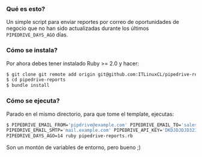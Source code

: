 ### Qué es esto?
Un simple script para enviar reportes por correo de oportunidades de negocio que no han sido actualizadas durante los últimos ```PIPEDRIVE_DAYS_AGO``` días.


### Cómo se instala?
Por ahora debes tener instalado Ruby >= 2.0 y hacer:

```bash
$ git clone git remote add origin git@github.com:ITLinuxCL/pipedrive-reports.git
$ cd pipedrive-reports
$ bundle install
```

### Cómo se ejecuta?
Parado en el mismo directorio, para que tome el template, ejecutas:

```bash
$ PIPEDRIVE_EMAIL_FROM='pipdrive@example.com' PIPEDRIVE_EMAIL_TO='sales@example.com' \
PIPEDRIVE_EMAIL_SMTP='mail.example.com' PIPEDRIVE_API_KEY='DKDJDJDJD323232'\
PIPEDRIVE_DAYS_AGO=14 ruby pipedrive-reports.rb
```

Son un montón de variables de entorno, pero bueno ;)